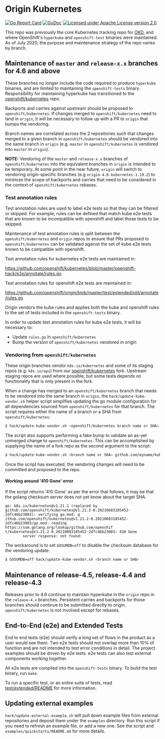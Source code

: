  Origin Kubernetes
=================

[![Go Report Card](https://goreportcard.com/badge/github.com/openshift/origin)](https://goreportcard.com/report/github.com/openshift/origin)
[![GoDoc](https://godoc.org/github.com/openshift/origin?status.png)](https://godoc.org/github.com/openshift/origin)
[![Licensed under Apache License version 2.0](https://img.shields.io/github/license/openshift/origin.svg?maxAge=2592000)](https://www.apache.org/licenses/LICENSE-2.0)

This repo was previously the core Kubernetes tracking repo for
[OKD](https://github.com/openshift/okd), and where OpenShift's
`hyperkube` and `openshift-test` binaries were maintained. As of July
2020, the purpose and maintenance strategy of the repo varies by
branch.

## Maintenance of `master` and `release-x.x` branches for 4.6 and above

These branches no longer include the code required to produce
`hyperkube` binaries, and are limited to maintaining the `openshift-tests`
binary.  Responsibility for maintaining hyperkube has transitioned to
the [openshift/kubernetes](https://github.com/openshift/kubernetes)
repo.

Backports and carries against upstream should be proposed to
`openshift/kubernetes`. If changes merged to `openshift/kubernetes`
need to land in `origin`, it will be necessary to follow up with a PR
to `origin` that bumps the vendoring.

Branch names are correlated across the 2 repositories such that
changes merged to a given branch in `openshift/kubernetes` should be
vendored into the same branch in `origin` (e.g. `master` in
`openshift/kubernetes` is vendored into `master` in `origin`).

**NOTE:** Vendoring of the `master` and `release-x.x` branches of
`openshift/kubernetes` into the equivalent branches in `origin` is
intended to be temporary. At some point in the near future, `origin`
will switch to vendoring origin-specific branches (e.g
`origin-4.6-kubernetes-1.19.2`) to minimize the scope of backports and
carries that need to be considered in the context of
`openshift/kubernetes` rebases.

### Test annotation rules

Test annotation rules are used to label e2e tests so that they can be
filtered or skipped. For example, rules can be defined that match kube
e2e tests that are known to be incompatible with openshift and label
those tests to be skipped.

Maintenance of test annotation rules is split between the
`openshift/kubernetes` and `origin` repos to ensure that PRs proposed
to `openshift/kubernetes` can be validated against the set of kube e2e
tests known to be compatible with openshift.

Test annotation rules for kubernetes e2e tests are maintained in:

https://github.com/openshift/kubernetes/blob/master/openshift-hack/e2e/annotate/rules.go

Test annotation rules for openshift e2e tests are maintained in:

https://github.com/openshift/origin/blob/master/test/extended/util/annotate/rules.go

Origin vendors the kube rules and applies both the kube and openshift
rules to the set of tests included in the `openshift-tests` binary.

In order to update test annotation rules for kube e2e tests, it will
be necessary to:

 - Update `rules.go` in `openshift/kubernetes`
 - Bump the version of `openshift/kubernetes` vendored in origin

### Vendoring from `openshift/kubernetes`

These origin branches vendor `k8s.io/kubernetes` and some of its
staging repos (e.g. `k8s.io/api`) from our
[openshift/kubernetes](https://github.com/openshift/kubernetes) fork.
Upstream staging repos are used where possible, but some tests depends
on functionality that is only present in the fork.

When a change has merged to an `openshift/kubernetes` branch that
needs to be vendored into the same branch in `origin`, the
`hack/update-kube-vendor.sh` helper script simplifies updating the go
module configuration for all dependencies sourced from
`openshift/kubernetes` for that branch. The script requires either the
name of a branch or a SHA from `openshift/kubernetes`:

```bash
$ hack/update-kube-vendor.sh <openshift/kubernetes branch name or SHA>
```

The script also supports performing a fake bump to validate an as-yet
unmerged change to `openshift/kubernetes`. This can be accomplished by
supplying the name of a fork repo as the second argument to the
script:

```bash
$ hack/update-kube-vendor.sh <branch name or SHA> github.com/myname/kubernetes
```

Once the script has executed, the vendoring changes will need to be
committed and proposed to the repo.

#### Working around '410 Gone' error

If the script returns '410 Gone' as per the error that follows, it may
be that the golang checksum server does not yet know about the target
SHA.

```
go: k8s.io/kubernetes@v1.21.1 (replaced by github.com/openshift/kubernetes@v1.21.2-0.20210603185452-2dfc46b23003): verifying go.mod: g
ithub.com/openshift/kubernetes@v1.21.2-0.20210603185452-2dfc46b23003/go.mod: reading https://sum.golang.org/lookup/github.com/openshif
t/kubernetes@v1.21.2-0.20210603185452-2dfc46b23003: 410 Gone
        server response: not found:
```

The workaround is to set `GOSUMDB=off` to disable the checksum
database for the vendoring update:

```bash
$ GOSUMDB=off hack/update-kube-vendor.sh <branch name or SHA>
```

## Maintenance of release-4.5, release-4.4 and release-4.3

Releases prior to 4.6 continue to maintain hyperkube in the `origin`
repo in the `release-4.x` branches. Persistent carries and backports
for those branches should continue to be submitted directly to
origin. `openshift/kubernetes` is not involved except for rebases.

## End-to-End (e2e) and Extended Tests

End to end tests (e2e) should verify a long set of flows in the
product as a user would see them.  Two e2e tests should not overlap
more than 10% of function and are not intended to test error
conditions in detail. The project examples should be driven by e2e
tests. e2e tests can also test external components working together.

All e2e tests are compiled into the `openshift-tests` binary.
To build the test binary, run `make`.

To run a specific test, or an entire suite of tests, read
[test/extended/README](https://github.com/openshift/origin/blob/master/test/extended/README.md)
for more information.

## Updating external examples

`hack/update-external-example.sh` will pull down example files from external
repositories and deposit them under the `examples` directory.
Run this script if you need to refresh an example file, or add a new one.  See
the script and `examples/quickstarts/README.md` for more details.
